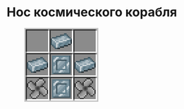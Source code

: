 # Нос космического корабля

<figure><img src="../../../../.gitbook/assets/spaceship_nose_recipe.png" alt=""><figcaption></figcaption></figure>
